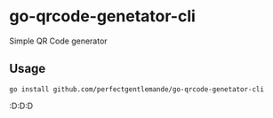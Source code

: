 # go-qrcode-genetator-cli

Simple QR Code generator

## Usage

`go install github.com/perfectgentlemande/go-qrcode-genetator-cli` 

:D:D:D